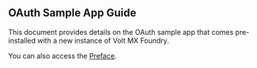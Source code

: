                    

## OAuth Sample App Guide

This document provides details on the OAuth sample app that comes pre-installed with a new instance of Volt MX Foundry.

You can also access the [Preface](Preface.md).
